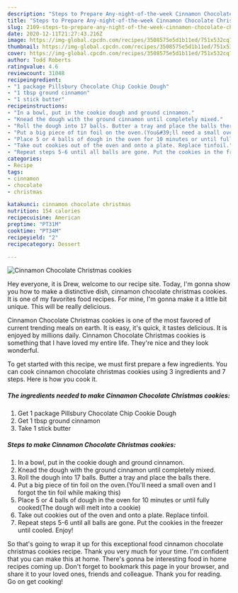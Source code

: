 ```yaml
---
description: "Steps to Prepare Any-night-of-the-week Cinnamon Chocolate Christmas cookies"
title: "Steps to Prepare Any-night-of-the-week Cinnamon Chocolate Christmas cookies"
slug: 2109-steps-to-prepare-any-night-of-the-week-cinnamon-chocolate-christmas-cookies
date: 2020-12-11T21:27:43.216Z
image: https://img-global.cpcdn.com/recipes/3508575e5d1b11ed/751x532cq70/cinnamon-chocolate-christmas-cookies-recipe-main-photo.jpg
thumbnail: https://img-global.cpcdn.com/recipes/3508575e5d1b11ed/751x532cq70/cinnamon-chocolate-christmas-cookies-recipe-main-photo.jpg
cover: https://img-global.cpcdn.com/recipes/3508575e5d1b11ed/751x532cq70/cinnamon-chocolate-christmas-cookies-recipe-main-photo.jpg
author: Todd Roberts
ratingvalue: 4.6
reviewcount: 31048
recipeingredient:
- "1 package Pillsbury Chocolate Chip Cookie Dough"
- "1 tbsp ground cinnamon"
- "1 stick butter"
recipeinstructions:
- "In a bowl, put in the cookie dough and ground cinnamon."
- "Knead the dough with the ground cinnamon until completely mixed."
- "Roll the dough into 17 balls. Butter a tray and place the balls there."
- "Put a big piece of tin foil on the oven.(You&#39;ll need a small oven and I forgot the tin foil while making this)"
- "Place 5 or 4 balls of dough in the oven for 10 minutes or until fully cooked(The dough will melt into a cookie)"
- "Take out cookies out of the oven and onto a plate. Replace tinfoil."
- "Repeat steps 5-6 until all balls are gone. Put the cookies in the freezer until cooled. Enjoy!"
categories:
- Recipe
tags:
- cinnamon
- chocolate
- christmas

katakunci: cinnamon chocolate christmas 
nutrition: 154 calories
recipecuisine: American
preptime: "PT31M"
cooktime: "PT34M"
recipeyield: "2"
recipecategory: Dessert

---
```



![Cinnamon Chocolate Christmas cookies](https://img-global.cpcdn.com/recipes/3508575e5d1b11ed/751x532cq70/cinnamon-chocolate-christmas-cookies-recipe-main-photo.jpg)

Hey everyone, it is Drew, welcome to our recipe site. Today, I'm gonna show you how to make a distinctive dish, cinnamon chocolate christmas cookies. It is one of my favorites food recipes. For mine, I'm gonna make it a little bit unique. This will be really delicious.



Cinnamon Chocolate Christmas cookies is one of the most favored of current trending meals on earth. It is easy, it's quick, it tastes delicious. It is enjoyed by millions daily. Cinnamon Chocolate Christmas cookies is something that I have loved my entire life. They're nice and they look wonderful.


To get started with this recipe, we must first prepare a few ingredients. You can cook cinnamon chocolate christmas cookies using 3 ingredients and 7 steps. Here is how you cook it.

<!--inarticleads1-->

##### The ingredients needed to make Cinnamon Chocolate Christmas cookies:

1. Get 1 package Pillsbury Chocolate Chip Cookie Dough
1. Get 1 tbsp ground cinnamon
1. Take 1 stick butter




<!--inarticleads2-->

##### Steps to make Cinnamon Chocolate Christmas cookies:

1. In a bowl, put in the cookie dough and ground cinnamon.
1. Knead the dough with the ground cinnamon until completely mixed.
1. Roll the dough into 17 balls. Butter a tray and place the balls there.
1. Put a big piece of tin foil on the oven.(You&#39;ll need a small oven and I forgot the tin foil while making this)
1. Place 5 or 4 balls of dough in the oven for 10 minutes or until fully cooked(The dough will melt into a cookie)
1. Take out cookies out of the oven and onto a plate. Replace tinfoil.
1. Repeat steps 5-6 until all balls are gone. Put the cookies in the freezer until cooled. Enjoy!




So that's going to wrap it up for this exceptional food cinnamon chocolate christmas cookies recipe. Thank you very much for your time. I'm confident that you can make this at home. There's gonna be interesting food in home recipes coming up. Don't forget to bookmark this page in your browser, and share it to your loved ones, friends and colleague. Thank you for reading. Go on get cooking!

